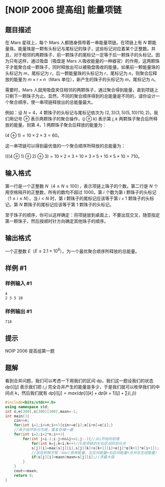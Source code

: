 # [NOIP 2006 提高组] 能量项链

## 题目描述

在 Mars 星球上，每个 Mars 人都随身佩带着一串能量项链。在项链上有 $N$ 颗能量珠。能量珠是一颗有头标记与尾标记的珠子，这些标记对应着某个正整数。并且，对于相邻的两颗珠子，前一颗珠子的尾标记一定等于后一颗珠子的头标记。因为只有这样，通过吸盘（吸盘是 Mars 人吸收能量的一种器官）的作用，这两颗珠子才能聚合成一颗珠子，同时释放出可以被吸盘吸收的能量。如果前一颗能量珠的头标记为 $m$，尾标记为 $r$，后一颗能量珠的头标记为 $r$，尾标记为 $n$，则聚合后释放的能量为 $m \times r \times n$（Mars 单位），新产生的珠子的头标记为 $m$，尾标记为 $n$。

需要时，Mars 人就用吸盘夹住相邻的两颗珠子，通过聚合得到能量，直到项链上只剩下一颗珠子为止。显然，不同的聚合顺序得到的总能量是不同的，请你设计一个聚合顺序，使一串项链释放出的总能量最大。

例如：设 $N=4$，$4$ 颗珠子的头标记与尾标记依次为 $(2,3)(3,5)(5,10)(10,2)$。我们用记号 $\oplus$ 表示两颗珠子的聚合操作，$(j \oplus k)$ 表示第 $j,k$ 两颗珠子聚合后所释放的能量。则第 $4$，$1$ 两颗珠子聚合后释放的能量为：

$(4 \oplus 1)=10 \times 2 \times 3=60$。

这一串项链可以得到最优值的一个聚合顺序所释放的总能量为：

$(((4 \oplus 1) \oplus 2) \oplus 3)=10 \times 2 \times 3+10 \times 3 \times 5+10 \times 5 \times 10=710$。

## 输入格式

第一行是一个正整数 $N$（$4 \le N \le 100$），表示项链上珠子的个数。第二行是 $N$ 个用空格隔开的正整数，所有的数均不超过 $1000$。第 $i$ 个数为第 $i$ 颗珠子的头标记（$1 \le i \le N$），当 $i<N$ 时，第 $i$ 颗珠子的尾标记应该等于第 $i+1$ 颗珠子的头标记。第 $N$ 颗珠子的尾标记应该等于第 $1$ 颗珠子的头标记。

至于珠子的顺序，你可以这样确定：将项链放到桌面上，不要出现交叉，随意指定第一颗珠子，然后按顺时针方向确定其他珠子的顺序。

## 输出格式

一个正整数 $E$（$E\le 2.1 \times 10^9$），为一个最优聚合顺序所释放的总能量。

## 样例 #1

### 样例输入 #1

```
4
2 3 5 10
```

### 样例输出 #1

```
710
```

## 提示

NOIP 2006 提高组第一题

## 题解
看到合并问题，我们可以考虑一下用我们的区间 dp，我们这一题设我们的状态 $dp[i][j]$ 表示我们把 $i,j$ 完全合并产生的能量是多少，于是我们就可以枚举我们的中间点 k，然后我们就有 $dp[i][j]=max\left( dp[i][k]+dp[k+1][j]+\sum(i,j) \right)$

```cpp
#include<bits/stdc++.h>
using namespace std;
int n,e[300],s[300][300],maxn=-1;
int main(){
    cin>>n;
    for(int i=1;i<=n;i++){cin>>e[i];e[i+n]=e[i];}
    //珠子由环拆分为链，重复存储一遍
    for(int i=2;i<2*n;i++){
        for(int j=i-1;i-j<n&&j>=1;j--){//从i开始向前推
            for(int k=j;k<i;k++)//k是项链的左右区间的划分点 
            s[j][i]=max(s[j][i],s[j][k]+s[k+1][i]+e[j]*e[k+1]*e[i+1]);
            //状态转移方程：max(原来能量，左区间能量+右区间能量+合并后生成能量）  
            if(s[j][i]>maxn)maxn=s[j][i];//求最大值 
        }
    } 
    cout<<maxn;
    return 0;
}
```